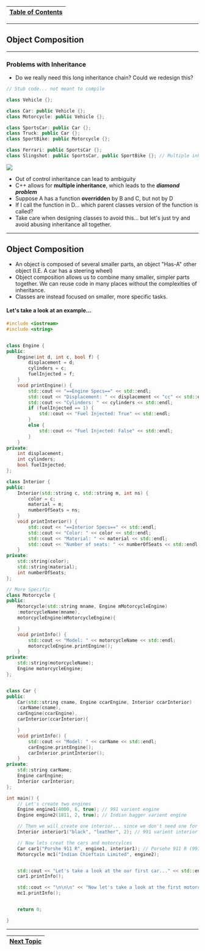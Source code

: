 |[Table of Contents](/00-Table-of-Contents.md)|
|---|

---

## Object Composition

---

### Problems with Inheritance

* Do we really need this long inheritance chain? Could we redesign this?

```cpp
// Stub code... not meant to compile

class Vehicle {};

class Car: public Vehicle {};
class Motorcycle: public Vehicle {};

class SportsCar: public Car {};
class Truck: public Car {};
class SportBike: public Motorcycle {};

class Ferrari: public SportsCar {};
class Slingshot: public SportsCar, public SportBike {}; // Multiple inheritance
```

![](/IQT-CPP_Programming/assets/Diamond_inheritance.svg.png)

* Out of control inheritance can lead to ambiguity
* C++ allows for **multiple inheritance**, which leads to the ***diamond problem***
* Suppose A has a function **overridden** by B and C, but not by D
* If I call the function in D... which parent classes version of the function is called?
* Take care when designing classes to avoid this... but let's just try and avoid abusing inheritance all together. 

---

## Object Composition

* An object is composed of several smaller parts, an object "Has-A" other object \(I.E. A car has a steering wheel\)
* Object composition allows us to combine many smaller, simpler parts together. We can reuse code in many places without the complexities of inheritance. 
* Classes are instead focused on smaller, more specific tasks. 

#### Let's take a look at an example...

```cpp
#include <iostream>
#include <string>


class Engine {
public:
    Engine(int d, int c, bool f) {
        displacement = d;
        cylinders = c;
        fuelInjected = f;
    }
    void printEngine() {
        std::cout << "==Engine Specs==" << std::endl;
        std::cout << "Displacement: " << displacement << "cc" << std::endl;
        std::cout << "Cylinders: " << cylinders << std::endl;
        if (fuelInjected == 1) {
            std::cout << "Fuel Injected: True" << std::endl;
        }
        else {
            std::cout << "Fuel Injected: False" << std::endl;
        }
    }
private:
    int displacement;
    int cylinders;
    bool fuelInjected;
};

class Interior {
public:
    Interior(std::string c, std::string m, int ns) {
        color = c;
        material = m;
        numberOfSeats = ns;
    }
    void printInterior() {
        std::cout << "==Interior Specs==" << std::endl;
        std::cout << "Color: " << color << std::endl;
        std::cout << "Material: " << material << std::endl;
        std::cout << "Number of seats: " << numberOfSeats << std::endl;
    }
private:
    std::string(color);
    std::string(material);
    int numberOfSeats;
};

// More Specific
class Motorcycle {
public:
    Motorcycle(std::string mname, Engine mMotorcycleEngine)
    :motorcycleName(mname),
    motorcycleEngine(mMotorcycleEngine){

    }
    void printInfo() {
        std::cout << "Model: " << motorcycleName << std::endl;
        motorcycleEngine.printEngine();
    }
private:
    std::string(motorcycleName);
    Engine motorcycleEngine;
};


class Car {
public:
    Car(std::string cname, Engine ccarEngine, Interior ccarInterior) 
    :carName(cname),
    carEngine(ccarEngine),
    carInterior(ccarInterior){

    }
    void printInfo() {
        std::cout << "Model: " << carName << std::endl;
        carEngine.printEngine();
        carInterior.printInterior();
    }
private:
    std::string carName;
    Engine carEngine;
    Interior carInterior;
};

int main() {
    // Let's create two engines
    Engine engine1(4000, 6, true); // 991 varient engine
    Engine engine2(1811, 2, true); // Indian bagger varient engine

    // Then we will create one interior... since we don't need one for the motorcycle we are going to create
    Interior interior1("black", "leather", 2); // 991 varient interior

    // Now lets creat the cars and motorcylces
    Car car1("Porshe 911 R", engine1, interior1); // Porsehe 911 R (991 varient)
    Motorcycle mc1("Indian Chieftain Limited", engine2);


    std::cout << "Let's take a look at the our first car..." << std::endl;
    car1.printInfo();

    std::cout << "\n\n\n" << "Now let's take a look at the first motorcycle..." << std::endl;
    mc1.printInfo();


    return 0;

}
```

---

|[Next Topic](/ch03_Object_Oriented_Programming/3.08_composition-vs-inheritance.md)|
|---|
